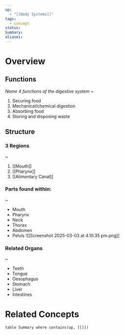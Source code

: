 ```yaml
---
up:
  - "[[Body Systems]]"
tags:
  - concept
status: 
Summary: 
aliases:
---
```

# Overview
## Functions
*Name 4 functions of the digestive system*
~
1. Securing food
2. Mechanical/chemical digestion
3. Absorbing food
4. Storing and disposing waste
<!--SR:!2025-03-25,16,290-->

## Structure
### 3 Regions
~
1. [[Mouth]]
2. [[Pharynx]]
3. [[Alimentary Canal]]

### Parts found within:
~
- Mouth
- Pharynx
- Neck
- Thorax
- Abdomen
- Pelvis
![[Screenshot 2025-03-03 at 4.10.35 pm.png]]
### Related Organs
~
- Teeth
- Tongue
- Oesophagus
- Stomach
- Liver
- Intestines
# Related Concepts
```dataview
table Summary where contains(up, [[]])
```
